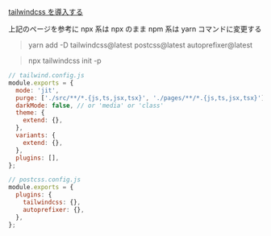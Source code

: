 [tailwindcss を導入する](https://tailwindcss.com/docs/guides/nextjs)

上記のページを参考に npx 系は npx のまま npm 系は yarn コマンドに変更する

> yarn add -D tailwindcss@latest postcss@latest autoprefixer@latest

> npx tailwindcss init -p

```js
// tailwind.config.js
module.exports = {
  mode: 'jit',
  purge: ['./src/**/*.{js,ts,jsx,tsx}', './pages/**/*.{js,ts,jsx,tsx}'],
  darkMode: false, // or 'media' or 'class'
  theme: {
    extend: {},
  },
  variants: {
    extend: {},
  },
  plugins: [],
};
```

```js
// postcss.config.js
module.exports = {
  plugins: {
    tailwindcss: {},
    autoprefixer: {},
  },
};
```
